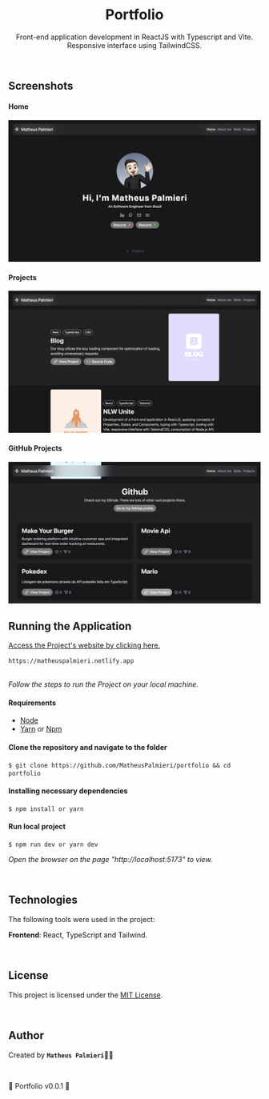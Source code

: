 <h1 align="center">Portfolio</h1>

<p align="center">Front-end application development in ReactJS with Typescript and Vite. Responsive interface using TailwindCSS.</p>

<br />

## Screenshots

#### Home

<img src="src/assets/previews/home.png" width="720px">

#### Projects

<img src="src/assets/previews/projects.png" width="720px">

#### GitHub Projects

<img src="src/assets/previews/github.png" width="720px">

<br />

## Running the Application

<a href="https://matheuspalmieri.netlify.app" target="_blank">Access the Project's website by clicking here.</a>

```
https://matheuspalmieri.netlify.app
```

<br />
<i>Follow the steps to run the Project on your local machine.</i>
<br />

#### Requirements

- [Node](https://nodejs.org/en/)
- [Yarn](https://classic.yarnpkg.com/lang/en/) or [Npm](https://www.npmjs.com/)

#### Clone the repository and navigate to the folder

```
$ git clone https://github.com/MatheusPalmieri/portfolio && cd portfolio
```

#### Installing necessary dependencies

```
$ npm install or yarn
```

#### Run local project

```
$ npm run dev or yarn dev
```

<i>Open the browser on the page "http://localhost:5173" to view.</i>

<br />

## Technologies

<p>The following tools were used in the project:</p>

**Frontend**: React, TypeScript and Tailwind.

<br />

## License

This project is licensed under the [MIT License](LICENSE).

<br />

## Author

Created by <b>`Matheus Palmieri`</b>👨‍💻

<br />

<p align=\"center\">📜 Portfolio v0.0.1 🚀</p>
